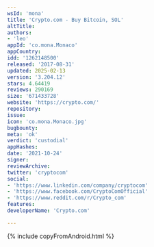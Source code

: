 ```yaml
---
wsId: 'mona'
title: 'Crypto.com - Buy Bitcoin, SOL'
altTitle: 
authors:
- 'leo'
appId: 'co.mona.Monaco'
appCountry: 
idd: '1262148500'
released: '2017-08-31'
updated: 2025-02-13
version: '3.204.12'
stars: 4.64419
reviews: 290169
size: '671433728'
website: 'https://crypto.com/'
repository: 
issue: 
icon: 'co.mona.Monaco.jpg'
bugbounty: 
meta: 'ok'
verdict: 'custodial'
appHashes: 
date: '2021-10-24'
signer: 
reviewArchive: 
twitter: 'cryptocom'
social:
- 'https://www.linkedin.com/company/cryptocom'
- 'https://www.facebook.com/CryptoComOfficial'
- 'https://www.reddit.com/r/Crypto_com'
features: 
developerName: 'Crypto.com'

---
```


{% include copyFromAndroid.html %}
